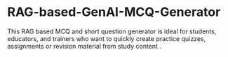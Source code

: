 # RAG-based-GenAI-MCQ-Generator
This RAG based MCQ and short question generator is ideal for students, educators, and trainers who want to quickly create practice quizzes, assignments or revision material from study content . 
